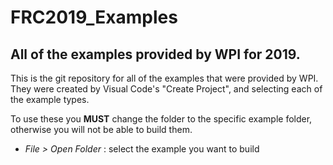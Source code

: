 # FRC2019_Examples
## All of the examples provided by WPI for 2019. 

This is the git repository for all of the examples that were provided by WPI.  They were created by Visual Code's "Create Project", and selecting each of the example types.  

To use these you **MUST** change the folder to the specific example folder, otherwise you will not be able to build them.

- *File > Open Folder* : select the example you want to build
